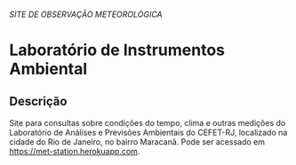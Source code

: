 ###### SITE DE OBSERVAÇÃO METEOROLÓGICA

# Laboratório de Instrumentos Ambiental

## Descrição

Site para consultas sobre condições do tempo, clima e outras medições do Laboratório de Análises e Previsões Ambientais do CEFET-RJ, localizado na cidade do Rio de Janeiro, no bairro Maracanã. Pode ser acessado em https://met-station.herokuapp.com.
